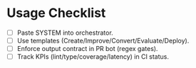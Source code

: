 # Usage Checklist

- [ ] Paste SYSTEM into orchestrator.
- [ ] Use templates (Create/Improve/Convert/Evaluate/Deploy).
- [ ] Enforce output contract in PR bot (regex gates).
- [ ] Track KPIs (lint/type/coverage/latency) in CI status.
